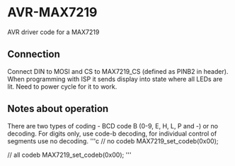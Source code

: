 # AVR-MAX7219
AVR driver code for a MAX7219

## Connection
Connect DIN to MOSI and CS to MAX7219_CS (defined as PINB2 in header).  
When programming with ISP it sends display into state where all LEDs are lit. Need to power cycle for it to work.

## Notes about operation
There are two types of coding - BCD code B (0-9, E, H, L, P and -) or no decoding. For digits only, use code-b decoding, for individual control of segments use no decoding.
'''c
// no codeb
MAX7219_set_codeb(0x00);

// all codeb
MAX7219_set_codeb(0x00);
'''
